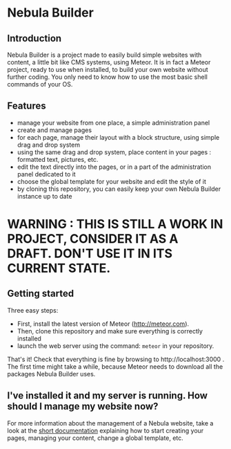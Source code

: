 # Nebula Builder

## Introduction
Nebula Builder is a project made to easily build simple websites with content, a little bit like CMS systems, using Meteor. It is in fact a Meteor project, ready to use when installed, to build your own website without further coding. You only need to know how to use the most basic shell commands of your OS.


## Features
- manage your website from one place, a simple administration panel
- create and manage pages
- for each page, manage their layout with a block structure, using simple drag and drop system
- using the same drag and drop system, place content in your pages : formatted text, pictures, etc.
- edit the text directly into the pages, or in a part of the administration panel dedicated to it
- choose the global template for your website and edit the style of it
- by cloning this repository, you can easily keep your own Nebula Builder instance up to date

# WARNING : THIS IS STILL A WORK IN PROJECT, CONSIDER IT AS A DRAFT. DON'T USE IT IN ITS CURRENT STATE.

## Getting started

Three easy steps:
- First, install the latest version of Meteor (http://meteor.com).
- Then, clone this repository and make sure everything is correctly installed
- launch the web server using the command: `meteor` in your repository.

That's it! Check that everything is fine by browsing to http://localhost:3000 . The first time might take a while, because Meteor needs to download all the packages Nebula Builder uses.

## I've installed it and my server is running. How should I manage my website now?

For more information about the management of a Nebula website, take a look at the [short documentation](https://genroa.github.io/Nebula-Builder/) explaining how to start creating your pages, managing your content, change a global template, etc.
